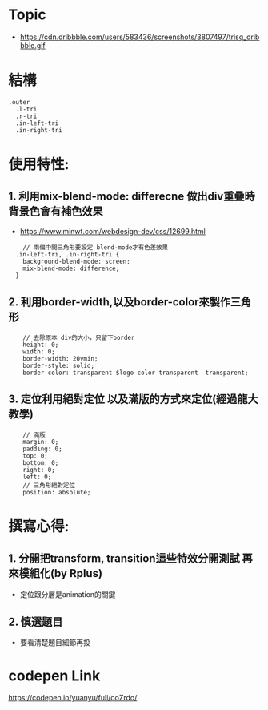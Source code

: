 # Topic
+   <https://cdn.dribbble.com/users/583436/screenshots/3807497/trisq_dribbble.gif>
# 結構
```code
.outer
  .l-tri
  .r-tri
  .in-left-tri
  .in-right-tri
```
# 使用特性:
## 1. 利用mix-blend-mode: differecne 做出div重疊時背景色會有補色效果
+   <https://www.minwt.com/webdesign-dev/css/12699.html>
```code
	// 兩個中間三角形要設定 blend-mode才有色差效果
  .in-left-tri, .in-right-tri {
    background-blend-mode: screen;
    mix-blend-mode: difference;
  }
```
## 2. 利用border-width,以及border-color來製作三角形
```code
	// 去除原本 div的大小，只留下border
	height: 0;
	width: 0;
	border-width: 20vmin;
	border-style: solid;
	border-color: transparent $logo-color transparent  transparent;
```
## 3. 定位利用絕對定位 以及滿版的方式來定位(經過龍大教學)
```code
	// 滿版
	margin: 0;
	padding: 0;
	top: 0;
	bottom: 0;
	right: 0;
	left: 0;
	// 三角形絕對定位
	position: absolute;
```
# 撰寫心得:
## 1. 分開把transform, transition這些特效分開測試 再來模組化(by Rplus)
+ 定位跟分層是animation的關鍵
## 2. 慎選題目
+ 要看清楚題目細節再投

# codepen Link
<https://codepen.io/yuanyu/full/ooZrdo/>
